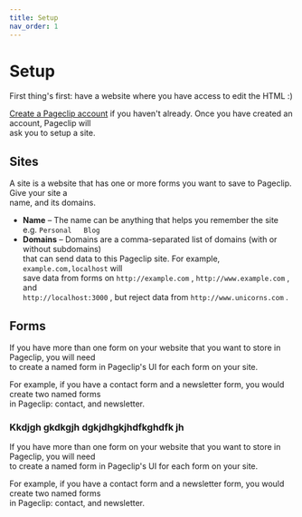 ```yaml
---
title: Setup
nav_order: 1
---
```


# Setup

First thing's first: have a website where you have access to edit the HTML :)  

[Create a Pageclip account](https://www.google.com) if you haven't already. Once you have created an account, Pageclip will  
 ask you to setup a site.

## Sites
A site is a website that has one or more forms you want to save to Pageclip. Give your site a  
 name, and its domains.

* **Name** – The name can be anything that helps you remember the site e.g. `Personal  
 Blog`
* **Domains** – Domains are a comma-separated list of domains (with or without subdomains)  
 that can send data to this Pageclip site. For example,  `example.com,localhost`  will  
  save data from forms on  `http://example.com` ,  `http://www.example.com` , and  
   `http://localhost:3000` , but reject data from  `http://www.unicorns.com` .

## Forms

If you have more than one form on your website that you want to store in Pageclip, you will need  
 to create a named form in Pageclip's UI for each form on your site.  

For example, if you have a contact form and a newsletter form, you would create two named forms  
 in Pageclip: contact, and newsletter.
 
### Kkdjgh gkdkgjh dgkjdhgkjhdfkghdfk jh

If you have more than one form on your website that you want to store in Pageclip, you will need  
 to create a named form in Pageclip's UI for each form on your site.  

For example, if you have a contact form and a newsletter form, you would create two named forms  
 in Pageclip: contact, and newsletter.
